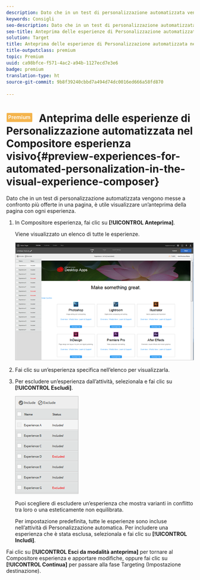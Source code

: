 ```yaml
---
description: Dato che in un test di personalizzazione automatizzata vengono messe a confronto più offerte in una pagina, è utile visualizzare un’anteprima della pagina con ogni esperienza.
keywords: Consigli
seo-description: Dato che in un test di personalizzazione automatizzata vengono messe a confronto più offerte in una pagina, è utile visualizzare un’anteprima della pagina con ogni esperienza.
seo-title: Anteprima delle esperienze di Personalizzazione automatizzata nel Compositore esperienza visivo
solution: Target
title: Anteprima delle esperienze di Personalizzazione automatizzata nel Compositore esperienza visivo
title-outputclass: premium
topic: Premium
uuid: ca98bfce-f571-4ac2-a94b-1127ecd7e3e6
badge: premium
translation-type: ht
source-git-commit: 9b8f39240cbbd7a494d74dc0016ed666a58fd870

---
```



# ![PREMIUM](/help/assets/premium.png) Anteprima delle esperienze di Personalizzazione automatizzata nel Compositore esperienza visivo{#preview-experiences-for-automated-personalization-in-the-visual-experience-composer}

Dato che in un test di personalizzazione automatizzata vengono messe a confronto più offerte in una pagina, è utile visualizzare un’anteprima della pagina con ogni esperienza.

1. In Compositore esperienza, fai clic su **[!UICONTROL Anteprima]**.

   Viene visualizzato un elenco di tutte le esperienze.

   ![](assets/ap_preview.png)

1. Fai clic su un’esperienza specifica nell’elenco per visualizzarla.

1. Per escludere un’esperienza dall’attività, selezionala e fai clic su **[!UICONTROL Escludi]**.

   ![](assets/ap_exclude.png)

   Puoi scegliere di escludere un’esperienza che mostra varianti in conflitto tra loro o una esteticamente non equilibrata.

   Per impostazione predefinita, tutte le esperienze sono incluse nell’attività di Personalizzazione automatica. Per includere una esperienza che è stata esclusa, selezionala e fai clic su **[!UICONTROL Includi]**.

Fai clic su **[!UICONTROL Esci da modalità anteprima]** per tornare al Compositore esperienza e apportare modifiche, oppure fai clic su **[!UICONTROL Continua]** per passare alla fase Targeting (Impostazione destinazione).

